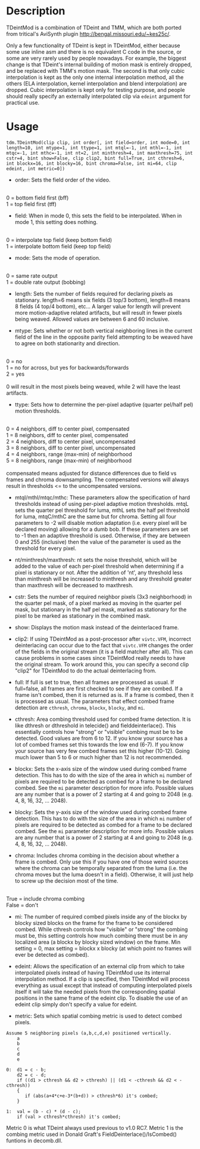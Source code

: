 Description
===========

TDeintMod is a combination of TDeint and TMM, which are both ported from tritical's AviSynth plugin http://bengal.missouri.edu/~kes25c/.

Only a few functionality of TDeint is kept in TDeintMod, either because some use inline asm and there is no equivalent C code in the source, or some are very rarely used by people nowadays. For example, the biggest change is that TDeint's internal building of motion mask is entirely dropped, and be replaced with TMM's motion mask. The second is that only cubic interpolation is kept as the only one internal interpolation method, all the others (ELA interpolation, kernel interpolation and blend interpolation) are dropped. Cubic interpolation is kept only for testing purpose, and people should really specify an externally interpolated clip via `edeint` argument for practical use.


Usage
=====

    tdm.TDeintMod(clip clip, int order[, int field=order, int mode=0, int length=10, int mtype=1, int ttype=1, int mtql=-1, int mthl=-1, int mtqc=-1, int mthc=-1, int nt=2, int minthresh=4, int maxthresh=75, int cstr=4, bint show=False, clip clip2, bint full=True, int cthresh=6, int blockx=16, int blocky=16, bint chroma=False, int mi=64, clip edeint, int metric=0])

- order: Sets the field order of the video.<br />
<br />
0 = bottom field first (bff)<br />
1 = top field first (tff)

- field: When in mode 0, this sets the field to be interpolated. When in mode 1, this setting does nothing.<br />
<br />
0 = interpolate top field (keep bottom field)<br />
1 = interpolate bottom field (keep top field)

- mode: Sets the mode of operation.<br />
<br />
0 = same rate output<br />
1 = double rate output (bobbing)

- length: Sets the number of fields required for declaring pixels as stationary. length=6 means six fields (3 top/3 bottom), length=8 means 8 fields (4 top/4 bottom), etc... A larger value for length will prevent more motion-adaptive related artifacts, but will result in fewer pixels being weaved. Allowed values are between 6 and 60 inclusive.

- mtype: Sets whether or not both vertical neighboring lines in the current field of the line in the opposite parity field attempting to be weaved have to agree on both stationarity and direction.<br />
<br />
0 = no<br />
1 = no for across, but yes for backwards/forwards<br />
2 = yes<br />
<br />
0 will result in the most pixels being weaved, while 2 will have the least artifacts.

- ttype: Sets how to determine the per-pixel adaptive (quarter pel/half pel) motion thresholds.<br />
<br />
0 = 4 neighbors, diff to center pixel, compensated<br />
1 = 8 neighbors, diff to center pixel, compensated<br />
2 = 4 neighbors, diff to center pixel, uncompensated<br />
3 = 8 neighbors, diff to center pixel, uncompensated<br />
4 = 4 neighbors, range (max-min) of neighborhood<br />
5 = 8 neighbors, range (max-min) of neighborhood<br />
<br />
compensated means adjusted for distance differences due to field vs frames and chroma downsampling. The compensated versions will always result in thresholds <= to the uncompensated versions.

- mtql/mthl/mtqc/mthc: These parameters allow the specification of hard thresholds instead of using per-pixel adaptive motion thresholds. mtqL sets the quarter pel threshold for luma, mthL sets the half pel threshold for luma, mtqC/mthC are the same but for chroma. Setting all four parameters to -2 will disable motion adaptation (i.e. every pixel will be declared moving) allowing for a dumb bob. If these parameters are set to -1 then an adaptive threshold is used. Otherwise, if they are between 0 and 255 (inclusive) then the value of the parameter is used as the threshold for every pixel.

- nt/minthresh/maxthresh: nt sets the noise threshold, which will be added to the value of each per-pixel threshold when determining if a pixel is stationary or not. After the addition of 'nt', any threshold less than minthresh will be increased to minthresh and any threshold greater than maxthresh will be decreased to maxthresh.

- cstr: Sets the number of required neighbor pixels (3x3 neighborhood) in the quarter pel mask, of a pixel marked as moving in the quarter pel mask, but stationary in the half pel mask, marked as stationary for the pixel to be marked as stationary in the combined mask.

- show: Displays the motion mask instead of the deinterlaced frame.

- clip2: If using TDeintMod as a post-processor after `vivtc.VFM`, incorrect deinterlacing can occur due to the fact that `vivtc.VFM` changes the order of the fields in the original stream (it is a field matcher after all). This can cause problems in some cases since TDeintMod really needs to have the original stream. To work around this, you can specify a second clip "clip2" for TDeintMod to do the actual deinterlacing from.

- full: If full is set to true, then all frames are processed as usual. If full=false, all frames are first checked to see if they are combed. If a frame isn't combed, then it is returned as is. If a frame is combed, then it is processed as usual. The parameters that effect combed frame detection are `cthresh`, `chroma`, `blockx`, `blocky`, and `mi`.

- cthresh: Area combing threshold used for combed frame detection. It is like dthresh or dthreshold in telecide() and fielddeinterlace(). This essentially controls how "strong" or "visible" combing must be to be detected. Good values are from 6 to 12. If you know your source has a lot of combed frames set this towards the low end (6-7). If you know your source has very few combed frames set this higher (10-12). Going much lower than 5 to 6 or much higher than 12 is not recommended.

- blockx: Sets the x-axis size of the window used during combed frame detection. This has to do with the size of the area in which `mi` number of pixels are required to be detected as combed for a frame to be declared combed. See the `mi` parameter description for more info. Possible values are any number that is a power of 2 starting at 4 and going to 2048 (e.g. 4, 8, 16, 32, ... 2048).

- blocky: Sets the y-axis size of the window used during combed frame detection. This has to do with the size of the area in which `mi` number of pixels are required to be detected as combed for a frame to be declared combed. See the `mi` parameter description for more info. Possible values are any number that is a power of 2 starting at 4 and going to 2048 (e.g. 4, 8, 16, 32, ... 2048).

- chroma: Includes chroma combing in the decision about whether a frame is combed. Only use this if you have one of those weird sources where the chroma can be temporally separated from the luma (i.e. the chroma moves but the luma doesn't in a field). Otherwise, it will just help to screw up the decision most of the time.<br />
<br />
True = include chroma combing<br />
False = don't

- mi: The number of required combed pixels inside any of the blockx by blocky sized blocks on the frame for the frame to be considered combed. While cthresh controls how "visible" or "strong" the combing must be, this setting controls how much combing there must be in any localized area (a blockx by blocky sized window) on the frame. Min setting = 0, max setting = blockx x blocky (at which point no frames will ever be detected as combed).

- edeint: Allows the specification of an external clip from which to take interpolated pixels instead of having TDeintMod use its internal interpolation method. If a clip is specified, then TDeintMod will process everything as usual except that instead of computing interpolated pixels itself it will take the needed pixels from the corresponding spatial positions in the same frame of the edeint clip. To disable the use of an edeint clip simply don't specify a value for edeint.

- metric: Sets which spatial combing metric is used to detect combed pixels.
```
Assume 5 neighboring pixels (a,b,c,d,e) positioned vertically.
    a
    b
    c
    d
    e

0:  d1 = c - b;
    d2 = c - d;
    if ((d1 > cthresh && d2 > cthresh) || (d1 < -cthresh && d2 < -cthresh))
    {
       if (abs(a+4*c+e-3*(b+d)) > cthresh*6) it's combed;
    }

1:  val = (b - c) * (d - c);
    if (val > cthresh*cthresh) it's combed;
```
Metric 0 is what TDeint always used previous to v1.0 RC7. Metric 1 is the combing metric used in Donald Graft's FieldDeinterlace()/IsCombed() funtions in decomb.dll.

